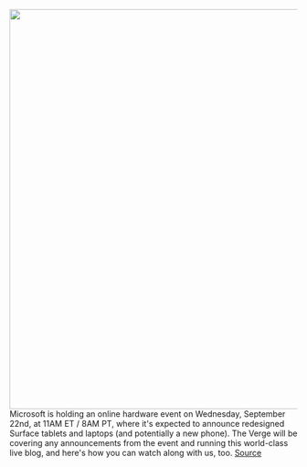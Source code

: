 <img src='https://cdn.vox-cdn.com/thumbor/S9xKLzkcjoDSrKZYutFL-ZoZ3t4=/0x0:2532x1422/1200x800/filters:focal(1064x509:1468x913)/cdn.vox-cdn.com/uploads/chorus_image/image/69892137/Screen_Shot_2021_09_20_at_3.48.57_PM.0.png' width='700px' /><br/>
Microsoft is holding an online hardware event on Wednesday, September 22nd, at 11AM ET / 8AM PT, where it's expected to announce redesigned Surface tablets and laptops (and potentially a new phone). The Verge will be covering any announcements from the event and running this world-class live blog, and here's how you can watch along with us, too.
<a href='https://www.theverge.com/2021/9/22/22684741/microsoft-surface-event-watch-live-stream-start-time-how-to'> Source <a/>